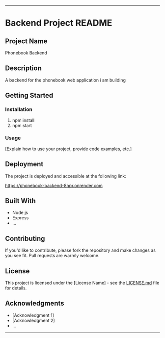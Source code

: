 ---

# Backend Project README

## Project Name

Phonebook Backend

## Description

A backend for the phonebook web application i am building

## Getting Started

### Installation

1. npm install
2. npm start

### Usage

[Explain how to use your project, provide code examples, etc.]

## Deployment

The project is deployed and accessible at the following link:

https://phonebook-backend-8hpr.onrender.com

## Built With

- Node js
- Express
- ...

## Contributing

If you'd like to contribute, please fork the repository and make changes as you see fit. Pull requests are warmly welcome.

## License

This project is licensed under the [License Name] - see the [LICENSE.md](LICENSE.md) file for details.

## Acknowledgments

- [Acknowledgment 1]
- [Acknowledgment 2]
- ...

---